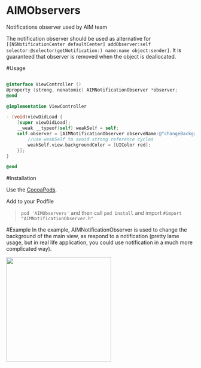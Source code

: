 # AIMObservers
Notifications observer used by AIM team

The notification observer should be used as alternative for `[[NSNotificationCenter defaultCenter] addObserver:self selector:@selector(getNotification:) name:name object:sender]`. It is guaranteed that observer is removed when the object is deallocated.

#Usage

```objective-c

@interface ViewController ()
@property (strong, nonatomic) AIMNotificationObserver *observer;
@end

@implementation ViewController

- (void)viewDidLoad {
    [super viewDidLoad];
    __weak __typeof(self) weakSelf = self;
    self.observer = [AIMNotificationObserver observeName:@"changeBackground" onChange:^(NSNotification *notification) {
        //use weakSelf to avoid strong reference cycles
        weakSelf.view.backgroundColor = [UIColor red];
    }];
}

@end

```

#Installation

Use the [CocoaPods](http://github.com/CocoaPods/CocoaPods).

Add to your Podfile
>`pod 'AIMObservers'`
and then call
>`pod install`
and import 
>`#import "AIMNotificationObserver.h"`

#Example
In the example, AIMNotificationObserver is used to change the background of the main view, as respond to a notification (pretty lame usage, but in real life application, you could use notification in a much more complicated way). 

<img src="https://github.com/AllinMobile/Observers/raw/master/example.gif" width="280">

